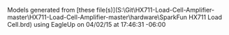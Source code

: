 Models generated from [these file(s)](S:\Git\HX711-Load-Cell-Amplifier-master\HX711-Load-Cell-Amplifier-master\hardware\SparkFun HX711 Load Cell.brd) using EagleUp on 04/02/15 at 17:46:31 -06:00
